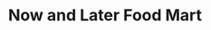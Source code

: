 ---
title: "Now and Later Food Mart"
url: /south-daytona/now-and-later-food-mart/
shop: Lebensmittel
---